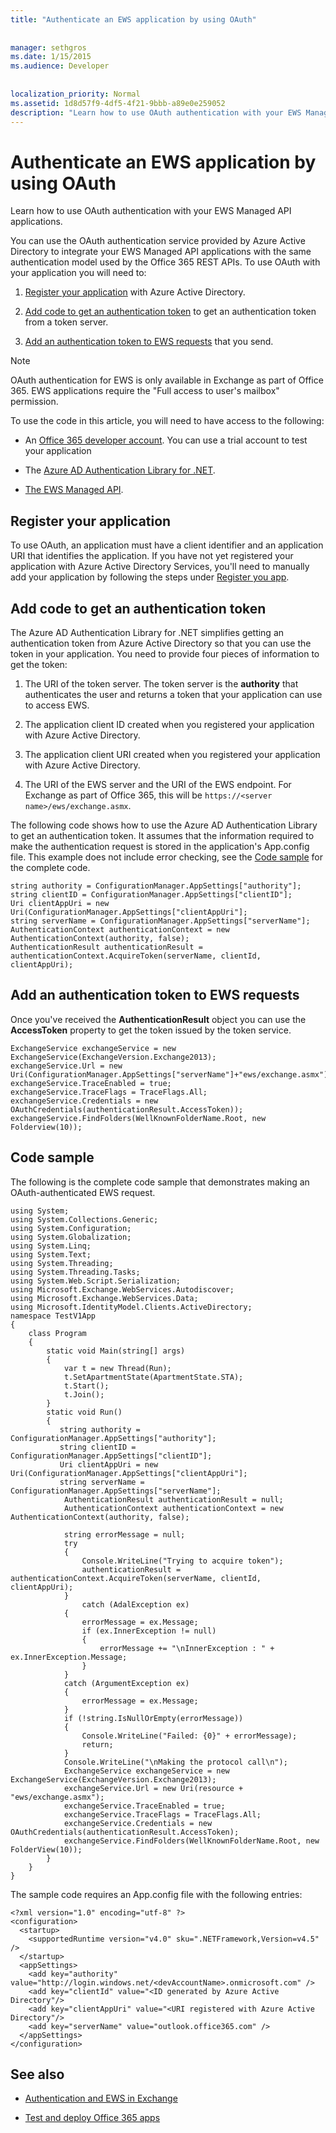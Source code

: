 ```yaml
---
title: "Authenticate an EWS application by using OAuth"
 
 
manager: sethgros
ms.date: 1/15/2015
ms.audience: Developer
 
 
localization_priority: Normal
ms.assetid: 1d8d57f9-4df5-4f21-9bbb-a89e0e259052
description: "Learn how to use OAuth authentication with your EWS Managed API applications."
---
```


# Authenticate an EWS application by using OAuth

Learn how to use OAuth authentication with your EWS Managed API applications.
  
You can use the OAuth authentication service provided by Azure Active Directory to integrate your EWS Managed API applications with the same authentication model used by the Office 365 REST APIs. To use OAuth with your application you will need to:
  
1. [Register your application](#bk_register) with Azure Active Directory. 
    
2. [Add code to get an authentication token](#bk_getToken) to get an authentication token from a token server. 
    
3. [Add an authentication token to EWS requests](#bk_useToken) that you send. 
    
> [!NOTE]
> OAuth authentication for EWS is only available in Exchange as part of Office 365. EWS applications require the "Full access to user's mailbox" permission. 
  
To use the code in this article, you will need to have access to the following:
  
- An [Office 365 developer account](http://office.microsoft.com/compare-office-365-for-business-plans-FX102918419.aspx.aspx). You can use a trial account to test your application
    
- The [Azure AD Authentication Library for .NET](http://msdn.microsoft.com/en-us/library/office/jj573266.aspx.aspx).
    
- [The EWS Managed API](https://github.com/officedev/ews-managed-api.aspx).
    
## Register your application
<a name="bk_register"> </a>

To use OAuth, an application must have a client identifier and an application URI that identifies the application. If you have not yet registered your application with Azure Active Directory Services, you'll need to manually add your application by following the steps under [Register you app](http://msdn.microsoft.com/en-us/office/office365/howto/test-and-deploy-apps.aspx).
  
## Add code to get an authentication token
<a name="bk_getToken"> </a>

The Azure AD Authentication Library for .NET simplifies getting an authentication token from Azure Active Directory so that you can use the token in your application. You need to provide four pieces of information to get the token:
  
1. The URI of the token server. The token server is the **authority** that authenticates the user and returns a token that your application can use to access EWS. 
    
2. The application client ID created when you registered your application with Azure Active Directory.
    
3. The application client URI created when you registered your application with Azure Active Directory.
    
4. The URI of the EWS server and the URI of the EWS endpoint. For Exchange as part of Office 365, this will be  `https://<server name>/ews/exchange.asmx`.
    
The following code shows how to use the Azure AD Authentication Library to get an authentication token. It assumes that the information required to make the authentication request is stored in the application's App.config file. This example does not include error checking, see the [Code sample](#bk_codeSample) for the complete code. 
  
```
string authority = ConfigurationManager.AppSettings["authority"];
string clientID = ConfigurationManager.AppSettings["clientID"];
Uri clientAppUri = new Uri(ConfigurationManager.AppSettings["clientAppUri"];
string serverName = ConfigurationManager.AppSettings["serverName"];
AuthenticationContext authenticationContext = new AuthenticationContext(authority, false);
AuthenticationResult authenticationResult = authenticationContext.AcquireToken(serverName, clientId, clientAppUri);

```

## Add an authentication token to EWS requests
<a name="bk_useToken"> </a>

Once you've received the **AuthenticationResult** object you can use the **AccessToken** property to get the token issued by the token service. 
  
```
ExchangeService exchangeService = new ExchangeService(ExchangeVersion.Exchange2013);
exchangeService.Url = new Uri(ConfigurationManager.AppSettings["serverName"]+"ews/exchange.asmx");
exchangeService.TraceEnabled = true;
exchangeService.TraceFlags = TraceFlags.All;
exchangeService.Credentials = new OAuthCredentials(authenticationResult.AccessToken));
exchangeService.FindFolders(WellKnownFolderName.Root, new Folderview(10));
```

## Code sample
<a name="bk_codeSample"> </a>

The following is the complete code sample that demonstrates making an OAuth-authenticated EWS request.
  
```
using System;
using System.Collections.Generic;
using System.Configuration;
using System.Globalization;
using System.Linq;
using System.Text;
using System.Threading;
using System.Threading.Tasks;
using System.Web.Script.Serialization;
using Microsoft.Exchange.WebServices.Autodiscover;
using Microsoft.Exchange.WebServices.Data;
using Microsoft.IdentityModel.Clients.ActiveDirectory;
namespace TestV1App
{
    class Program
    {
        static void Main(string[] args)
        {
            var t = new Thread(Run);
            t.SetApartmentState(ApartmentState.STA);
            t.Start();
            t.Join();
        }
        static void Run()
        {
           string authority = ConfigurationManager.AppSettings["authority"];
           string clientID = ConfigurationManager.AppSettings["clientID"];
           Uri clientAppUri = new Uri(ConfigurationManager.AppSettings["clientAppUri"];
           string serverName = ConfigurationManager.AppSettings["serverName"];
            AuthenticationResult authenticationResult = null;
            AuthenticationContext authenticationContext = new AuthenticationContext(authority, false);
            
            string errorMessage = null;
            try
            {
                Console.WriteLine("Trying to acquire token");
                authenticationResult = authenticationContext.AcquireToken(serverName, clientId, clientAppUri);
            }
                catch (AdalException ex)
            {
                errorMessage = ex.Message;
                if (ex.InnerException != null)
                {
                    errorMessage += "\nInnerException : " + ex.InnerException.Message;
                }
            }
            catch (ArgumentException ex)
            {
                errorMessage = ex.Message;
            }
            if (!string.IsNullOrEmpty(errorMessage))
            {
                Console.WriteLine("Failed: {0}" + errorMessage);
                return;
            }
            Console.WriteLine("\nMaking the protocol call\n");
            ExchangeService exchangeService = new ExchangeService(ExchangeVersion.Exchange2013);
            exchangeService.Url = new Uri(resource + "ews/exchange.asmx");
            exchangeService.TraceEnabled = true;
            exchangeService.TraceFlags = TraceFlags.All;
            exchangeService.Credentials = new OAuthCredentials(authenticationResult.AccessToken);
            exchangeService.FindFolders(WellKnownFolderName.Root, new FolderView(10));
        }
    }
}

```

The sample code requires an App.config file with the following entries:
  
```
<?xml version="1.0" encoding="utf-8" ?>
<configuration>
  <startup>
    <supportedRuntime version="v4.0" sku=".NETFramework,Version=v4.5" />
  </startup>
  <appSettings>
    <add key="authority" value="http://login.windows.net/<devAccountName>.onmicrosoft.com" />
    <add key="clientId" value="<ID generated by Azure Active Directory"/>
    <add key="clientAppUri" value="<URI registered with Azure Active Directory"/>
    <add key="serverName" value="outlook.office365.com" />
  </appSettings>
</configuration>
```

## See also


- [Authentication and EWS in Exchange](authentication-and-ews-in-exchange.md)
    
- [Test and deploy Office 365 apps](http://msdn.microsoft.com/en-us/office/office365/howto/test-and-deploy-apps.aspx)
    

